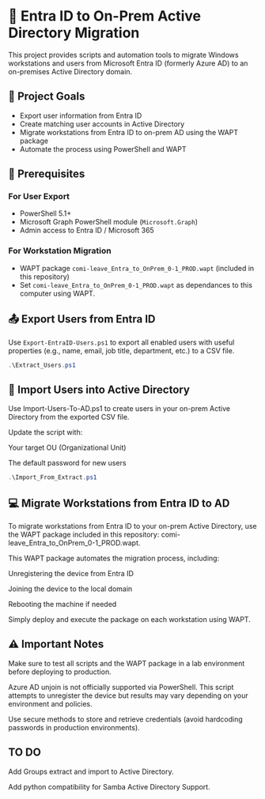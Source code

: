 # 🚀 Entra ID to On-Prem Active Directory Migration

This project provides scripts and automation tools to migrate Windows workstations and users from Microsoft Entra ID (formerly Azure AD) to an on-premises Active Directory domain.

## 📌 Project Goals

- Export user information from Entra ID
- Create matching user accounts in Active Directory
- Migrate workstations from Entra ID to on-prem AD using the WAPT package
- Automate the process using PowerShell and WAPT

## 🧰 Prerequisites

### For User Export

- PowerShell 5.1+
- Microsoft Graph PowerShell module (`Microsoft.Graph`)
- Admin access to Entra ID / Microsoft 365

### For Workstation Migration

- WAPT package `comi-leave_Entra_to_OnPrem_0-1_PROD.wapt` (included in this repository)
- Set `comi-leave_Entra_to_OnPrem_0-1_PROD.wapt` as dependances to this computer using WAPT.

## 📤 Export Users from Entra ID

Use `Export-EntraID-Users.ps1` to export all enabled users with useful properties (e.g., name, email, job title, department, etc.) to a CSV file.

```powershell
.\Extract_Users.ps1
```

## 👥 Import Users into Active Directory

Use Import-Users-To-AD.ps1 to create users in your on-prem Active Directory from the exported CSV file.

Update the script with:

Your target OU (Organizational Unit)

The default password for new users

```powershell
.\Import_From_Extract.ps1
```

## 💻 Migrate Workstations from Entra ID to AD

To migrate workstations from Entra ID to your on-prem Active Directory, use the WAPT package included in this repository: comi-leave_Entra_to_OnPrem_0-1_PROD.wapt.

This WAPT package automates the migration process, including:

Unregistering the device from Entra ID

Joining the device to the local domain

Rebooting the machine if needed

Simply deploy and execute the package on each workstation using WAPT.

## ⚠️ Important Notes

Make sure to test all scripts and the WAPT package in a lab environment before deploying to production.

Azure AD unjoin is not officially supported via PowerShell. This script attempts to unregister the device but results may vary depending on your environment and policies.

Use secure methods to store and retrieve credentials (avoid hardcoding passwords in production environments).

## TO DO

Add Groups extract and import to Active Directory.

Add python compatibility for Samba Active Directory Support.
